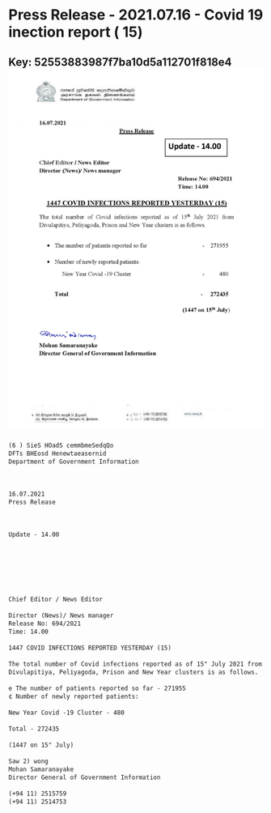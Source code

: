# Press Release - 2021.07.16 - Covid 19 inection report ( 15) 
Key: 52553883987f7ba10d5a112701f818e4 
![img](img/52553883987f7ba10d5a112701f818e4.jpg)
---
```
(6 ) SieS HOadS cemmbmeSedqQo
DFTs BHEosd Henewtaeasernid
Department of Government Information

 

16.07.2021
Press Release

 

Update - 14.00

 

 

 

Chief Editor / News Editor

Director (News)/ News manager
Release No: 694/2021
Time: 14.00

1447 COVID INFECTIONS REPORTED YESTERDAY (15)

The total number of Covid infections reported as of 15" July 2021 from
Divulapitiya, Peliyagoda, Prison and New Year clusters is as follows.

e The number of patients reported so far - 271955
¢ Number of newly reported patients:

New Year Covid -19 Cluster - 480

Total - 272435

(1447 on 15" July)

Saw 2) wong
Mohan Samaranayake
Director General of Government Information

(+94 11) 2515759
(+94 11) 2514753

 

```
